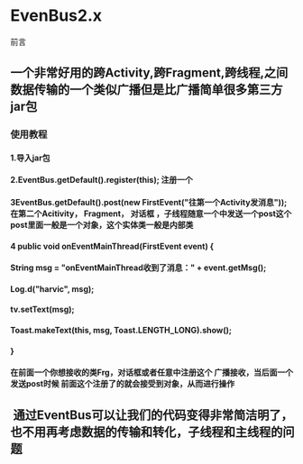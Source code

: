 # EvenBus2.x
前言

##  一个非常好用的跨Activity,跨Fragment,跨线程,之间数据传输的一个类似广播但是比广播简单很多第三方jar包

### 使用教程

#### 1.导入jar包

#### 2.EventBus.getDefault().register(this); 注册一个

#### 3EventBus.getDefault().post(new FirstEvent("往第一个Activity发消息")); 在第二个Acitivity， Fragment， 对话框 ，子线程随意一个中发送一个post这个post里面一般是一个对象，这个实体类一般是内部类


####  4 public void onEventMainThread(FirstEvent event) {
#### 		String msg = "onEventMainThread收到了消息：" + event.getMsg();
#### 		Log.d("harvic", msg);
#### 		tv.setText(msg);
#### 		Toast.makeText(this, msg, Toast.LENGTH_LONG).show();
#### 	}   

#### 在前面一个你想接收的类Frg，对话框或者任意中注册这个 广播接收，当后面一个发送post时候 前面这个注册了的就会接受到对象，从而进行操作



##  通过EventBus可以让我们的代码变得非常简洁明了，也不用再考虑数据的传输和转化，子线程和主线程的问题
